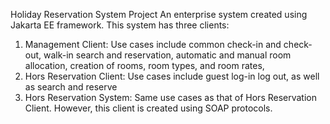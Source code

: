 Holiday Reservation System Project
An enterprise system created using Jakarta EE framework.
This system has three clients:
1. Management Client: Use cases include common check-in and check-out, walk-in search and reservation, automatic and manual room allocation, creation of rooms, room types, and room rates, 
2. Hors Reservation Client: Use cases include guest log-in log out, as well as search and reserve
3. Hors Reservation System: Same use cases as that of Hors Reservation Client. However, this client is created using SOAP protocols. 

